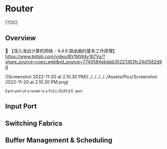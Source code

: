 # Router

[TOC]





## Overview



:link: 【深入浅出计算机网络 - 4.4.6 路由器的基本工作原理】 https://www.bilibili.com/video/BV1MW4y187Vo/?share_source=copy_web&vd_source=7740584ebdab35221363fc24d1582d9d





![Screenshot 2022-11-20 at 2.10.30 PM](../../../../../Assets/Pics/Screenshot 2022-11-20 at 2.10.30 PM.png)



<small>Each port of a router is a FULL-DUPLEX  port. </small>





## Input Port 



## Switching Fabrics



## Buffer Management & Scheduling



